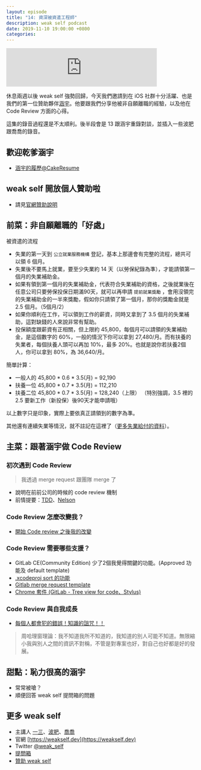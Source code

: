 ```yaml
---
layout: episode
title: "14: 資深被資遣工程師"
description: weak self podcast
date: 2019-11-10 19:00:00 +0800
categories: 
---
```

<iframe src="https://anchor.fm/weakself/embed/episodes/14-e8tot6" height="102px" width="400px" frameborder="0" scrolling="no"></iframe>

休息兩週以後 weak self 強勢回歸，今天我們邀請到在 iOS 社群十分活躍、也是我們的第一位贊助夥伴[涵宇](https://twitter.com/@rollr76518)。他要跟我們分享他被非自願離職的經驗，以及他在 Code Review 方面的心得。

這集的錄音過程還是不太順利。後半段會是 13 跟涵宇重錄對談，並插入一些波肥跟喬喬的錄音。

## 歡迎乾爹涵宇

* [涵宇的履歷@CakeResume](https://www.cakeresume.com/s--K9rTytRLZu_Ok46ZuOr1ZA--/rollr76518)

## weak self 開放個人贊助啦

* 請見[官網贊助說明](https://weakself.dev/#贊助)

## 前菜：非自願離職的「好處」

被資遣的流程

* 失業的第一天到 `公立就業服務機構` 登記，基本上那邊會有完整的流程，總共可以領 6 個月。
* 失業後不要馬上就業，要至少失業約 14 天（以勞保紀錄為準），才能請領第一個月的失業補助金。
* 如果有領到第一個月的失業補助金，代表符合失業補助的資格，之後就業後在任意公司只要勞保投保日期滿90天，就可以再申請 `提前就業獎勵` ，會用沒領完的失業補助金的一半來獎勵，假如你只請領了第一個月，那你的獎勵金就是 2.5 個月。（5個月/2）
* 如果你順利在工作，可以領到工作的薪資，同時又拿到了 3.5 個月的失業補助，這對缺錢的人來說非常有幫助。
* 投保額度跟薪資有正相關，但上限約 45,800，每個月可以請領的失業補助金，是這個數字的 60%，一般的情況下你可以拿到 27,480/月。而有扶養的失業者，每個扶養人頭可以再加 10%，最多 20%。也就是說你若扶養2個人，你可以拿到 80%，為 36,640/月。

簡單計算：

* 一般人的 45,800 * 0.6 * 3.5(月) = 92,190
* 扶養一位 45,800 * 0.7 * 3.5(月) = 112,210
* 扶養二位 45,800 * 0.7 * 3.5(月) = 128,240（上限）
（特別強調，3.5 裡的 2.5 要新工作（新投保）後90天才能申請哦）

以上數字只是印象，實際上要依真正請領到的數字為準。

其他還有連續失業等情況，就不註記在這裡了（[更多失業給付的資料](https://www.mol.gov.tw/topic/3075/6065/19561/)）。

## 主菜：跟著涵宇做 Code Review

### 初次遇到 Code Review

> 我透過 merge request 跟團隊 merge 了

* 說明在前前公司的時候的 code review 機制
* 前情提要：[TDD](https://weakself.dev/episodes/5)、[Nelson](https://weakself.dev/episodes/4)

### Code Review 怎麼改變我？

* [開始 Code review 之後我的改變](https://medium.com/@rollr76518/%E9%96%8B%E5%A7%8B-code-review-%E4%B9%8B%E5%BE%8C%E6%88%91%E7%9A%84%E6%94%B9%E8%AE%8A-1e01a7eacf5b)

### Code Review 需要哪些支援？

* GitLab CE(Community Edition) 少了2個我覺得關鍵的功能。(Approved 功能及 default template)
* [.xcodeproj sort 的功能](http://nelson.logdown.com/posts/2014/01/27/easy-version-control-mechanism-for-xcode-projects)
* [Gitlab merge request template](https://docs.gitlab.com/ee/user/project/description_templates.html#creating-merge-request-templates)
* [Chrome 套件 (GitLab - Tree view for code、Stylus)](https://chrome.google.com/webstore/detail/gitlab-tree-view-for-code/pijacafkghdlolapcjpmiodgbnpinicn?hl=en)

### Code Review 與自我成長

* [每個人都會犯的錯誤！知識的詛咒！！](https://www.youtube.com/watch?v=pFDRvya23us)
> 周哈理窗理論：我不知道我所不知道的，我知道的別人可能不知道。無限縮小我與別人之間的資訊不對稱，不管是對專案也好，對自己也好都是好的發展。

## 甜點：恥力很高的涵宇

* 常常被嗆？
* 順便回答 weak self 提問箱的問題

## 更多 weak self

* 主講人 [一三](https://twitter.com/@ethanhuang13)、[波肥](https://twitter.com/@PofatTseng)、[喬喬](https://twitter.com/@joe_trash_talk)
* 官網 [https://weakself.dev](https://weakself.dev)
* Twitter [@weak_self](https://twitter.com/weak_self)
* [提問箱](https://peing.net/zh-TW/weak_self)
* [贊助 weak self](https://weakself.dev/#贊助)